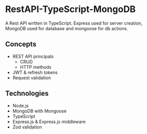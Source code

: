 # RestAPI-TypeScript-MongoDB
A Rest API written in TypeScript. Express used for server creation, MongoDB used for database and mongoose for db actions.

## Concepts
* REST API principals
    * CRUD
    * HTTP methods
* JWT & refresh tokens
* Request validation

## Technologies
* Node.js
* MongoDB with Mongoose
* TypeScript
* Express.js & Express.js middleware
* Zod validation
